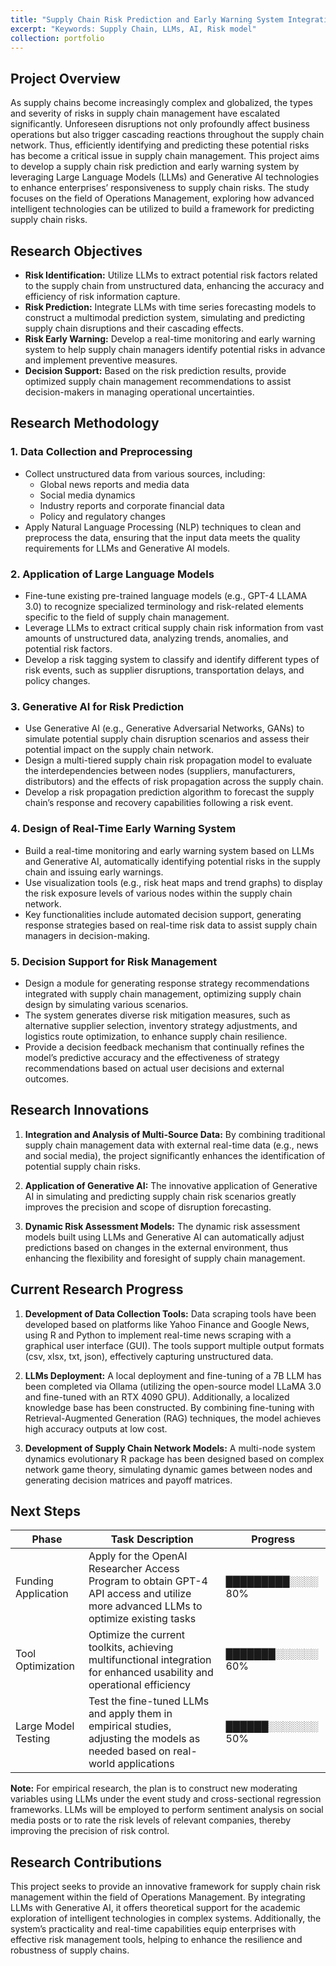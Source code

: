 ```yaml
---
title: "Supply Chain Risk Prediction and Early Warning System Integrating Large Language Models and Generative AI"
excerpt: "Keywords: Supply Chain, LLMs, AI, Risk model"
collection: portfolio
---
```



## Project Overview

As supply chains become increasingly complex and globalized, the types and severity of risks in supply chain management have escalated significantly. Unforeseen disruptions not only profoundly affect business operations but also trigger cascading reactions throughout the supply chain network. Thus, efficiently identifying and predicting these potential risks has become a critical issue in supply chain management. This project aims to develop a supply chain risk prediction and early warning system by leveraging Large Language Models (LLMs) and Generative AI technologies to enhance enterprises’ responsiveness to supply chain risks. The study focuses on the field of Operations Management, exploring how advanced intelligent technologies can be utilized to build a framework for predicting supply chain risks.

## Research Objectives

- **Risk Identification:** Utilize LLMs to extract potential risk factors related to the supply chain from unstructured data, enhancing the accuracy and efficiency of risk information capture.
- **Risk Prediction:** Integrate LLMs with time series forecasting models to construct a multimodal prediction system, simulating and predicting supply chain disruptions and their cascading effects.
- **Risk Early Warning:** Develop a real-time monitoring and early warning system to help supply chain managers identify potential risks in advance and implement preventive measures.
- **Decision Support:** Based on the risk prediction results, provide optimized supply chain management recommendations to assist decision-makers in managing operational uncertainties.

## Research Methodology

### 1. **Data Collection and Preprocessing**
   - Collect unstructured data from various sources, including:
     - Global news reports and media data
     - Social media dynamics
     - Industry reports and corporate financial data
     - Policy and regulatory changes
   - Apply Natural Language Processing (NLP) techniques to clean and preprocess the data, ensuring that the input data meets the quality requirements for LLMs and Generative AI models.

### 2. **Application of Large Language Models**
   - Fine-tune existing pre-trained language models (e.g., GPT-4 LLAMA 3.0) to recognize specialized terminology and risk-related elements specific to the field of supply chain management.
   - Leverage LLMs to extract critical supply chain risk information from vast amounts of unstructured data, analyzing trends, anomalies, and potential risk factors.
   - Develop a risk tagging system to classify and identify different types of risk events, such as supplier disruptions, transportation delays, and policy changes.

### 3. **Generative AI for Risk Prediction**
   - Use Generative AI (e.g., Generative Adversarial Networks, GANs) to simulate potential supply chain disruption scenarios and assess their potential impact on the supply chain network.
   - Design a multi-tiered supply chain risk propagation model to evaluate the interdependencies between nodes (suppliers, manufacturers, distributors) and the effects of risk propagation across the supply chain.
   - Develop a risk propagation prediction algorithm to forecast the supply chain’s response and recovery capabilities following a risk event.

### 4. **Design of Real-Time Early Warning System**
   - Build a real-time monitoring and early warning system based on LLMs and Generative AI, automatically identifying potential risks in the supply chain and issuing early warnings.
   - Use visualization tools (e.g., risk heat maps and trend graphs) to display the risk exposure levels of various nodes within the supply chain network.
   - Key functionalities include automated decision support, generating response strategies based on real-time risk data to assist supply chain managers in decision-making.

### 5. **Decision Support for Risk Management**
   - Design a module for generating response strategy recommendations integrated with supply chain management, optimizing supply chain design by simulating various scenarios.
   - The system generates diverse risk mitigation measures, such as alternative supplier selection, inventory strategy adjustments, and logistics route optimization, to enhance supply chain resilience.
   - Provide a decision feedback mechanism that continually refines the model’s predictive accuracy and the effectiveness of strategy recommendations based on actual user decisions and external outcomes.

## Research Innovations

1. **Integration and Analysis of Multi-Source Data:** By combining traditional supply chain management data with external real-time data (e.g., news and social media), the project significantly enhances the identification of potential supply chain risks.
   
2. **Application of Generative AI:** The innovative application of Generative AI in simulating and predicting supply chain risk scenarios greatly improves the precision and scope of disruption forecasting.

3. **Dynamic Risk Assessment Models:** The dynamic risk assessment models built using LLMs and Generative AI can automatically adjust predictions based on changes in the external environment, thus enhancing the flexibility and foresight of supply chain management.

## Current Research Progress

1. **Development of Data Collection Tools:** Data scraping tools have been developed based on platforms like Yahoo Finance and Google News, using R and Python to implement real-time news scraping with a graphical user interface (GUI). The tools support multiple output formats (csv, xlsx, txt, json), effectively capturing unstructured data.

2. **LLMs Deployment:** A local deployment and fine-tuning of a 7B LLM has been completed via Ollama (utilizing the open-source model LLaMA 3.0 and fine-tuned with an RTX 4090 GPU). Additionally, a localized knowledge base has been constructed. By combining fine-tuning with Retrieval-Augmented Generation (RAG) techniques, the model achieves high accuracy outputs at low cost.

3. **Development of Supply Chain Network Models:** A multi-node system dynamics evolutionary R package has been designed based on complex network game theory, simulating dynamic games between nodes and generating decision matrices and payoff matrices.

## Next Steps

| **Phase**            | **Task Description**                                                     | **Progress**     |
|----------------------|--------------------------------------------------------------------------|-----------------|
| Funding Application   | Apply for the OpenAI Researcher Access Program to obtain GPT-4 API access and utilize more advanced LLMs to optimize existing tasks | █████████░░░░ 80% |
| Tool Optimization     | Optimize the current toolkits, achieving multifunctional integration for enhanced usability and operational efficiency | ███████░░░░░░ 60% |
| Large Model Testing   | Test the fine-tuned LLMs and apply them in empirical studies, adjusting the models as needed based on real-world applications | ██████░░░░░░░ 50% |

**Note:** For empirical research, the plan is to construct new moderating variables using LLMs under the event study and cross-sectional regression frameworks. LLMs will be employed to perform sentiment analysis on social media posts or to rate the risk levels of relevant companies, thereby improving the precision of risk control.

## Research Contributions

This project seeks to provide an innovative framework for supply chain risk management within the field of Operations Management. By integrating LLMs with Generative AI, it offers theoretical support for the academic exploration of intelligent technologies in complex systems. Additionally, the system’s practicality and real-time capabilities equip enterprises with effective risk management tools, helping to enhance the resilience and robustness of supply chains.
